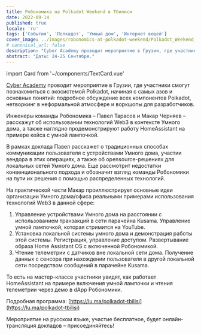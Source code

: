 ```yaml
---
title: Робономика на Polkadot Weekend в Тбилиси
date: 2022-09-14
published: true
locale: 'ru'
tags: ['События', 'Полкадот', 'Умный дом', 'Интернет вещей']
cover_image: ../images/robonomics-at-polkadot-weekend/Polkadot_Weekend_Georgia.jpg
# canonical_url: false
description: "Cyber Academy проводит мероприятие в Грузии, где участники смогут познакомиться с экосистемой Polkadot, начиная с самых азов и основных понятий: подробное обсуждение всех компонентов Polkadot, нетворкинг в неформальной атмосфере и воркшопы для разработчиков."
abstract: "Даты: 24-25 Сентября."
---
```

import Card from '~/components/TextCard.vue'

[Cyber Academy](https://cyberacademy.dev/) проводит мероприятие в Грузии, где участники смогут познакомиться с экосистемой Polkadot, начиная с самых азов и основных понятий: подробное обсуждение всех компонентов Polkadot, нетворкинг в неформальной атмосфере и воркшопы для разработчиков.

Инженеры команды Робономика – Павел Тарасов и Макар Черняев – расскажут об использовании технологий Web3 в контексте Умного дома, а также наглядно продемонстрируют работу HomeAssistant на примере кейса с умной лампочкой.

В рамках доклада Павел расскажет о традиционных способах коммуникации пользователя с устройствами Умного дома, участии вендора в этих операциях, а также об opensource-решениях для локальных сетей Умного дома. Еще рассмотрит недостатки конвенционального подхода и обозначит взгляд команды Робономики на пути их решения с помощью распределенных технологий.

На практической части Макар проиллюстрирует основные идеи организации Умного дома/офиса реальными примерами использования технологий Web3 в данной сфере:


1. Управление устройствами Умного дома на расстоянии с использованием транзакций в сети парачейна Kusama. Управление умной лампочкой, которая стримится на YouTube.
2. Установка локальной системы умного дома и демонстрация работы этой системы. Регистрация, управление доступом. Развертывание образа Home Assistant OS с включенной Робономикой.
3. Чтение телеметрии с датчиков вне локальной сети дома. Получение данных с сенсора при нахождении пользователя в другой локальной сети посредством сообщений в парачейне Kusama.

То есть на мастер-классе участники увидят, как работает HomeAssistant на примере включения умной лампочки и чтения телеметрии через демо в dApp Робономики.

Подробная программа: [https://lu.ma/polkadot-tbilisi](https://lu.ma/polkadot-tbilisi)

Мероприятие на русском языке, участие бесплатное, будет онлайн-трансляция докладов – присоединяйтесь!

